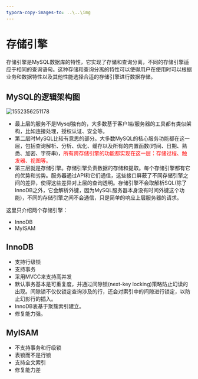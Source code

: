 ```yaml
---
typora-copy-images-to: ..\..\img
---
```


# 存储引擎

存储引擎是MySQL数据库的特性，它实现了存储和查询分离，不同的存储引擎适应于相同的查询语句。这种存储和查询分离的特性可以使得用户在使用时可以根据业务和数据特性以及其他性能选择合适的存储引擎进行数据存储。

## MySQL的逻辑架构图

![1552356251178](..\..\img\1552356251178.png)

- 最上层的服务不是Mysql独有的，大多数基于客户端/服务器的工具都有类似架构，比如连接处理，授权认证、安全等。
- 第二层时MySQL比较有意思的部分。大多数MySQL的核心服务功能都在这一层，包括查询解析、分析、优化、缓存以及所有的内置函数(时间、日期、熟悉、加密、字符串)，<font color='red'>所有跨存储引擎的功能都实现在这一层：存储过程、触发器、视图等。</font>
- 第三层就是存储引擎。存储引擎负责数据的存储和提取。每个存储引擎都有它的优势和劣势。服务器通过API和它们通信，这些接口屏蔽了不同存储引擎之间的差异，使得这些差异对上层的查询透明。存储引擎不会取解析SQL(除了InnoDB之外，它会解析外键，因为MySQL服务器本身没有时间外键这个功能)，不同的存储引擎之间不会通信，只是简单的响应上层服务器的请求。

这里只介绍两个存储引擎：

- InnoDB
- MyISAM

## InnoDB

- 支持行级锁
- 支持事务
- 采用MVCC来支持高并发
- 默认事务基本是可重复度，并通过间隙锁(next-key locking)策略防止幻读的出现。间隙锁不仅仅锁定查询涉及的行，还会对索引中的间隙进行锁定，以防止幻影行的插入。
- InnoDB表基于聚簇索引建立。
- 修复能力强。

## MyISAM

- 不支持事务和行级锁
- 表锁而不是行锁
- 支持全文索引
- 修复能力差

